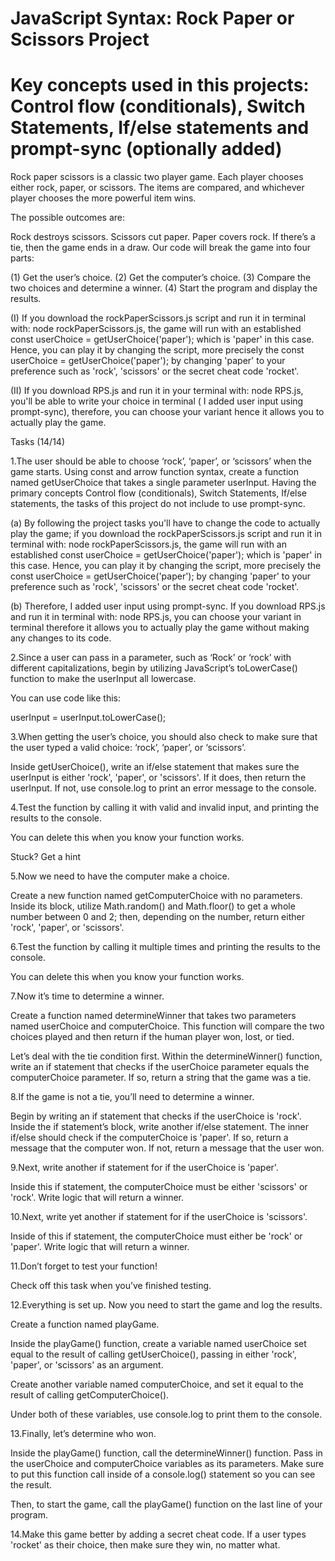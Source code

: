 # JavaScript Syntax: Rock Paper or Scissors Project
# Key concepts used in this projects: Control flow (conditionals), Switch Statements, If/else statements and prompt-sync (optionally added)

Rock paper scissors is a classic two player game. Each player chooses either rock, paper, or scissors. The items are compared, and whichever player chooses the more powerful item wins.

The possible outcomes are:

Rock destroys scissors.
Scissors cut paper.
Paper covers rock.
If there’s a tie, then the game ends in a draw.
Our code will break the game into four parts:

(1) Get the user’s choice.
(2) Get the computer’s choice.
(3) Compare the two choices and determine a winner.
(4) Start the program and display the results.


(I) If you download the rockPaperScissors.js script and run it in terminal with: node rockPaperScissors.js, the game will run with an established const userChoice = getUserChoice('paper'); which is 'paper' in this case. Hence, you can play it by changing the script, more precisely the const userChoice = getUserChoice('paper'); by changing 'paper' to your preference such as 'rock', 'scissors' or the secret cheat code 'rocket'.

(II) If you download RPS.js and run it in your terminal with: node RPS.js, you'll be able to write your choice in terminal ( I added user input using prompt-sync), therefore, you can choose your variant hence it allows you to actually play the game.





Tasks (14/14)

1.The user should be able to choose ‘rock’, ‘paper’, or ‘scissors’ when the game starts. Using const and arrow function syntax, create a function named getUserChoice that takes a single parameter userInput. Having the primary concepts Control flow (conditionals), Switch Statements, If/else statements, the tasks of this project do not include to use prompt-sync. 

(a) By following the project tasks you'll have to change the code to actually play the game; if you download the rockPaperScissors.js script and run it in terminal with: node rockPaperScissors.js, the game will run with an established const userChoice = getUserChoice('paper'); which is 'paper' in this case. Hence, you can play it by changing the script, more precisely the const userChoice = getUserChoice('paper'); by changing 'paper' to your preference such as 'rock', 'scissors' or the secret cheat code 'rocket'. 

(b) Therefore, I added user input using prompt-sync. If you download RPS.js and run it in terminal with: node RPS.js, you can choose your variant in terminal therefore it allows you to actually play the game without making any changes to its code. 




2.Since a user can pass in a parameter, such as ‘Rock’ or ‘rock’ with different capitalizations, begin by utilizing JavaScript’s toLowerCase() function to make the userInput all lowercase.

You can use code like this:

userInput = userInput.toLowerCase();




3.When getting the user’s choice, you should also check to make sure that the user typed a valid choice: ‘rock’, ‘paper’, or ‘scissors’.

Inside getUserChoice(), write an if/else statement that makes sure the userInput is either 'rock', 'paper', or 'scissors'. If it does, then return the userInput. If not, use console.log to print an error message to the console.




4.Test the function by calling it with valid and invalid input, and printing the results to the console.

You can delete this when you know your function works.


Stuck? Get a hint

5.Now we need to have the computer make a choice.

Create a new function named getComputerChoice with no parameters. Inside its block, utilize Math.random() and Math.floor() to get a whole number between 0 and 2; then, depending on the number, return either 'rock', 'paper', or 'scissors'.




6.Test the function by calling it multiple times and printing the results to the console.

You can delete this when you know your function works.




7.Now it’s time to determine a winner.

Create a function named determineWinner that takes two parameters named userChoice and computerChoice. This function will compare the two choices played and then return if the human player won, lost, or tied.

Let’s deal with the tie condition first. Within the determineWinner() function, write an if statement that checks if the userChoice parameter equals the computerChoice parameter. If so, return a string that the game was a tie.

 


8.If the game is not a tie, you’ll need to determine a winner.

Begin by writing an if statement that checks if the userChoice is 'rock'. Inside the if statement’s block, write another if/else statement. The inner if/else should check if the computerChoice is 'paper'. If so, return a message that the computer won. If not, return a message that the user won.




9.Next, write another if statement for if the userChoice is 'paper'.

Inside this if statement, the computerChoice must be either 'scissors' or 'rock'. Write logic that will return a winner.




10.Next, write yet another if statement for if the userChoice is 'scissors'.

Inside of this if statement, the computerChoice must either be 'rock' or 'paper'. Write logic that will return a winner.




11.Don’t forget to test your function!

Check off this task when you’ve finished testing.




12.Everything is set up. Now you need to start the game and log the results.

Create a function named playGame.

Inside the playGame() function, create a variable named userChoice set equal to the result of calling getUserChoice(), passing in either 'rock', 'paper', or 'scissors' as an argument.

Create another variable named computerChoice, and set it equal to the result of calling getComputerChoice().

Under both of these variables, use console.log to print them to the console.




13.Finally, let’s determine who won.

Inside the playGame() function, call the determineWinner() function. Pass in the userChoice and computerChoice variables as its parameters. Make sure to put this function call inside of a console.log() statement so you can see the result.

Then, to start the game, call the playGame() function on the last line of your program.




14.Make this game better by adding a secret cheat code. If a user types 'rocket' as their choice, then make sure they win, no matter what.

